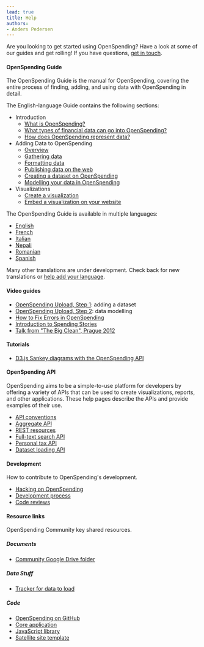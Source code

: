 ```yaml
---
lead: true
title: Help
authors:
- Anders Pedersen
---
```


Are you looking to get started using OpenSpending? Have a look at some of our guides and get rolling! If you have questions, [get in touch](../about/contact).

#### OpenSpending Guide

The OpenSpending Guide is the manual for OpenSpending, covering the entire process of finding, adding, and using data with OpenSpending in detail.

The English-language Guide contains the following sections:

* Introduction
    * [What is OpenSpending?](./guide/en/what-is-openspending)
    * [What types of financial data can go into OpenSpending?](./guide/en/financial-data-types)
    * [How does OpenSpending represent data?](./guide/en/data-model)
* Adding Data to OpenSpending
    * [Overview](./guide/en/adding-data-overview)
    * [Gathering data](./guide/en/gathering-data)
    * [Formatting data](./guide/en/formatting-data)
    * [Publishing data on the web](./guide/en/publishing-data)
    * [Creating a dataset on OpenSpending](./guide/en/creating-dataset)
    * [Modelling your data in OpenSpending](./guide/en/modelling-data)
* Visualizations
    * [Create a visualization](./guide/en/create-viz)
    * [Embed a visualization on your website](./guide/en/embed-viz)

The OpenSpending Guide is available in multiple languages:

* [English](./guide/en)
* [French](./guide/fr)
* [Italian](./guide/it)
* [Nepali](./guide/npl)
* [Romanian](./guide/rom)
* [Spanish](./guide/esp)

Many other translations are under development. Check back for new translations or <a href="https://trello.com/c/abfAVgBC/14-permanent-openspending-guide-translation">help add your language</a>.

#### Video guides

* [OpenSpending Upload, Step 1](http://vimeo.com/43259079#): adding a dataset
* [OpenSpending Upload, Step 2](http://vimeo.com/43760979): data modelling
* [How to Fix Errors in OpenSpending](http://vimeo.com/43762097)
* [Introduction to Spending Stories](http://webtv.journalismfestival.com/doc/1311/raccontare-la-spesa-pubblica.htm)
* [Talk from "The Big Clean", Prague 2012](http://www.youtube.com/watch?v=ofzU43g5ZpY)

#### Tutorials

* [D3.js Sankey diagrams with the OpenSpending API](http://blog.openspending.org/2013/08/28/d3-sankey/)

#### OpenSpending API

OpenSpending aims to be a simple-to-use platform for developers by offering a variety of APIs that can be used to create visualizations, reports, and other applications. These help pages describe the APIs and provide examples of their use.

* [API conventions](./conventions)
* [Aggregate API](./aggregate)
* [REST resources](./rest)
* [Full-text search API](./search)
* [Personal tax API](./tax)
* [Dataset loading API](./loading)

#### Development

How to contribute to OpenSpending's development.

* [Hacking on OpenSpending](./development/volunteer)
* [Development process](./development/process)
* [Code reviews](./development/review)

#### Resource links

OpenSpending Community key shared resources.

##### Documents

* [Community Google Drive folder](https://drive.google.com/a/okfn.org/#folders/0B6R8dXc6Ji4JUWs5UDdzSzU2UG8)

##### Data Stuff

* [Tracker for data to load](https://github.com/openspending/datatoload)

##### Code

* [OpenSpending on GitHub](https://github.com/openspending)
* [Core application](https://github.com/openspending/openspending)
* [JavaScript library](https://github.com/openspending/openspendingjs)
* [Satellite site template](https://github.com/openspending/satellite-template)
